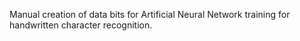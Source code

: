 Manual creation of data bits for Artificial Neural Network training for handwritten character recognition.
